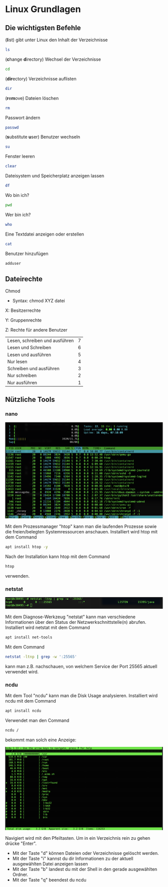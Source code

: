 # Linux Grundlagen

## Die wichtigsten Befehle

(**l**ist) gibt unter Linux den Inhalt der Verzeichnisse

```bash
ls
```

(**c**hange **d**irectory) Wechsel der Verzeichnisse

```bash
cd
```

(**dir**ectory) Verzeichnisse auflisten

```bash
dir
```

(**r**e**m**ove) Dateien löschen

```bash
rm
```

Passwort ändern

```bash
passwd
```

(**s**ubstitute **u**ser) Benutzer wechseln

```bash
su
```

Fenster leeren

```bash
clear
```

Dateisystem und Speicherplatz anzeigen lassen

```bash
df
```

Wo bin ich?

```bash
pwd
```

Wer bin ich?

```bash
who
```

Eine Textdatei anzeigen oder erstellen

```bash
cat
```

Benutzer hinzufügen

```bash
adduser
```

## Dateirechte

Chmod

* Syntax: chmod XYZ datei

X: Besitzerrechte

Y: Gruppenrechte

Z: Rechte für andere Benutzer

|                                |   |
| ------------------------------ | - |
| Lesen, schreiben und ausführen | 7 |
| Lesen und Schreiben            | 6 |
| Lesen und ausführen            | 5 |
| Nur lesen                      | 4 |
| Schreiben und ausführen        | 3 |
| Nur schreiben                  | 2 |
| Nur ausführen                  | 1 |

## Nützliche Tools

### nano

![htop](../.gitbook/assets/HTOP.png)

Mit dem Prozessmanager "htop" kann man die laufenden Prozesse sowie die freien/belegten Systemressourcen anschauen. Installiert wird htop mit dem Command

```bash
apt install htop -y
```
Nach der Installation kann htop mit dem Command

```bash
htop
```
verwenden.

### netstat

![netstat](../.gitbook/assets/netstat.png)

Mit dem Diagnose-Werkzeug "netstat" kann man verschiedene Informationen über den Status der Netzwerkschnittstelle(n) abrufen.
Installiert wird netstat mit dem Command
```bash
apt install net-tools
```

Mit dem Command
```bash
netstat -ltnp | grep -w ':25565'
```
kann man z.B. nachschauen, von welchem Service der Port 25565 aktuell verwendet wird.

### ncdu

Mit dem Tool "ncdu" kann man die Disk Usage analysieren.
Installiert wird ncdu mit dem Command
```bash
apt install ncdu
```
Verwendet man den Command 
```bash
ncdu /
```
bekommt man solch eine Anzeige:

![Grüner Programmcode in schwarzem Terminal vom Programm ncdu](../.gitbook/assets/ncdu.png)

Navigiert wird mit den Pfeiltasten. Um in ein Verzeichnis rein zu gehen drücke "Enter".

* Mit der Taste "d" können Dateien oder Verzeichnisse gelöscht werden.
* Mit der Taste "i" kannst du dir Informationen zu der aktuell ausgewählten Datei anzeigen lassen
* Mit der Taste "b" landest du mit der Shell in den gerade ausgewählten Ordner.
* Mit der Taste "q" beendest du ncdu
